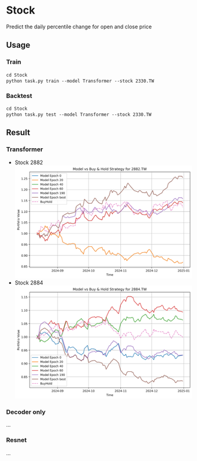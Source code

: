 # Stock
Predict the daily percentile change for open and close price

## Usage
### Train
```
cd Stock
python task.py train --model Transformer --stock 2330.TW
```
### Backtest
```
cd Stock
python task.py test --model Transformer --stock 2330.TW  
```

## Result
### Transformer
- Stock 2882
![2882 performance](https://github.com/KJJHHH/Stock/blob/main/transformer_based/transformer-result/2882.TW.png)
- Stock 2884
![2884 performance](https://github.com/KJJHHH/Stock/blob/main/transformer_based/transformer-result/2884.TW.png)
### Decoder only
...

### Resnet
...


